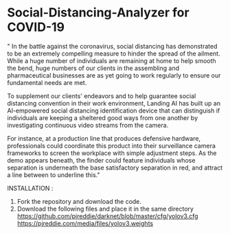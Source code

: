 # Social-Distancing-Analyzer for COVID-19

" In the battle against the coronavirus, social distancing has demonstrated to be an extremely compelling measure to hinder the spread of the ailment. While a huge number of individuals are remaining at home to help smooth the bend, huge numbers of our clients in the assembling and pharmaceutical businesses are as yet going to work regularly to ensure our fundamental needs are met. 

To supplement our clients' endeavors and to help guarantee social distancing convention in their work environment, Landing AI has built up an AI-empowered social distancing identification device that can distinguish if individuals are keeping a sheltered good ways from one another by investigating continuous video streams from the camera. 

For instance, at a production line that produces defensive hardware, professionals could coordinate this product into their surveillance camera frameworks to screen the workplace with simple adjustment steps. As the demo appears beneath, the finder could feature individuals whose separation is underneath the base satisfactory separation in red, and attract a line between to underline this."


INSTALLATION : 
1. Fork the repository and download the code.
2. Download the following files and place it in the same directory
   https://github.com/pjreddie/darknet/blob/master/cfg/yolov3.cfg
   https://pjreddie.com/media/files/yolov3.weights
   
